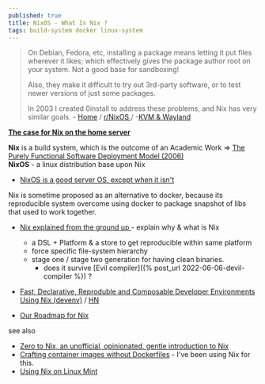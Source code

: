 ```yaml
---
published: true
title: NixOS - What Is Nix ?
tags: build-system docker linux-system
---
```

> On Debian, Fedora, etc, installing a package means letting it put files wherever it likes; which effectively gives the package author root on your system. Not a good base for sandboxing!
>
> Also, they make it difficult to try out 3rd-party software, or to test newer versions of just some packages.
> 
> In 2003 I created 0install to address these problems, and Nix has very similar goals. - [Home](https://nixos.org/) / [r/NixOS ](https://www.reddit.com/r/NixOS/) / -[KVM & Wayland](https://roscidus.com/blog/blog/2021/03/07/qubes-lite-with-kvm-and-wayland/#nixos)

[**The case for Nix on the home server**](https://www.youtube.com/watch?v=h8oyoDMUM2I)

**Nix** is a build system, which is the outcome of an Academic Work => [The Purely Functional Software
Deployment Model (2006)](https://edolstra.github.io/pubs/phd-thesis.pdf)  
**NixOS** - a linux distribution base upon Nix
- [NixOS is a good server OS, except when it isn't ](https://news.ycombinator.com/item?id=41717050)

Nix is sometime proposed as an alternative to docker, because its reproducible system overcome using docker to package snapshot of libs that used to work together.

- [Nix explained from the ground up ](https://www.youtube.com/watch?v=5D3nUU1OVx8) - explain why & what is Nix
	- a DSL + Platform & a store to get reproducible within same platform
    - force specific file-system hierarchy
    - stage one / stage two generation for having clean binaries.
    	- does it survive [Evil compiler]({% post_url 2022-06-06-devil-compiler %}) ?


- [	Fast, Declarative, Reproduble and Composable Developer Environments Using Nix (devenv)](https://devenv.sh/) / [HN](https://news.ycombinator.com/item?id=40010991)
- [Our Roadmap for Nix](https://news.ycombinator.com/item?id=32374113)

see also

- [	Zero to Nix, an unofficial, opinionated, gentle introduction to Nix](https://news.ycombinator.com/item?id=34490376)
- [	Crafting container images without Dockerfiles](https://news.ycombinator.com/item?id=34678121) - I've been using Nix for this.
- [Using Nix on Linux Mint](https://leward.eu/using-nix-on-linux-mint/)
